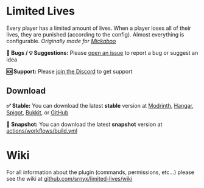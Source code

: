 # Limited Lives

Every player has a limited amount of lives. When a player loses all of their lives, they are punished (according to the config). Almost everything is configurable. *Originally made for [Mickaboo](https://youtube.com/@Mickabo)*

**🐛 Bugs / 💡 Suggestions:** Please [open an issue](https://github.com/srnyx/limited-lives/issues/new/choose) to report a bug or suggest an idea

**🆘 Support:** Please [join the Discord](https://srnyx.com/discord) to get support

## Download

**✅ Stable:** You can download the latest **stable** version at [Modrinth](https://modrinth.com/plugin/limitedlives), [Hangar](https://hangar.papermc.io/srnyx/LimitedLives), [Spigot](https://spigotmc.org/resources/109078), [Bukkit](https://dev.bukkit.org/projects/limited-lives), or [GitHub](https://github.com/srnyx/limited-lives/releases)

**🚧 Snapshot:** You can download the latest **snapshot** version at [actions/workflows/build.yml](https://github.com/srnyx/limited-lives/actions/workflows/build.yml)

# Wiki

For all information about the plugin (commands, permissions, etc...) please see the wiki at [github.com/srnyx/limited-lives/wiki](https://github.com/srnyx/limited-lives/wiki)
